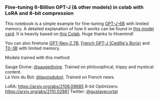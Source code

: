 ### Fine-tuning 6-Billion GPT-J (& other models) in colab with LoRA and 8-bit compression

This notebook is a simple example for fine-tuning [GPT-J-6B](https://huggingface.co/EleutherAI/gpt-j-6B) with limited memory. A detailed explanation of how it works can be found in [this model card](https://huggingface.co/hivemind/gpt-j-6B-8bit). It is heavily based on [this Colab](https://colab.research.google.com/drive/1ft6wQU0BhqG5PRlwgaZJv2VukKKjU4Es#scrollTo=vfdLQHOuEU7h). Huge thanks to Hivemind!

You can also finetune [GPT-Neo-2.7B](https://huggingface.co/gustavecortal/gpt-neo-2.7B-8bit), [French GPT-J (Cedille's Boris)](https://huggingface.co/gustavecortal/fr-boris-8bit) and [T0-3B](https://huggingface.co/gustavecortal/T0_3B-8bit) with limited memory.

Models trained with this method:

Sauge Divine: [@saugedivine](https://twitter.com/saugedivine). Trained on philosophical, trippy and mystical content.  
La Voix du Bot: [@lavoixdubot](https://twitter.com/lavoixdubot). Trained on French news.

LoRA: https://arxiv.org/abs/2106.09685
8-bit Optimizers: https://arxiv.org/abs/2110.02861
Twitter: [@gustavecortal](https://twitter.com/gustavecortal)
